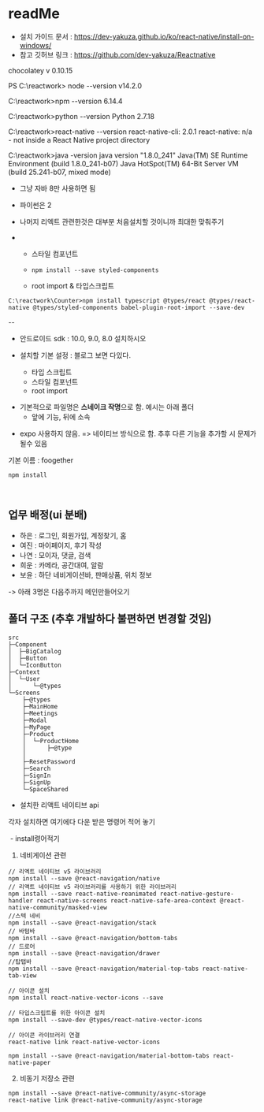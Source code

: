 # readMe

* 설치 가이드 문서 : https://dev-yakuza.github.io/ko/react-native/install-on-windows/
* 참고 깃허브 링크 : https://github.com/dev-yakuza/Reactnative



chocolatey v 0.10.15

PS C:\reactwork> node --version
v14.2.0

C:\reactwork>npm --version
6.14.4

C:\reactwork>python --version
Python 2.7.18

C:\reactwork>react-native --version
react-native-cli: 2.0.1
react-native: n/a - not inside a React Native project directory

C:\reactwork>java -version
java version "1.8.0_241"
Java(TM) SE Runtime Environment (build 1.8.0_241-b07)
Java HotSpot(TM) 64-Bit Server VM (build 25.241-b07, mixed mode)

* 그냥 자바 8만 사용하면 됨

* 파이썬은 2

* 나머지 리엑트 관련한것은 대부분 처음설치할 것이니까 최대한 맞춰주기

  
* * 스타일 컴포넌트

  * ```
    npm install --save styled-components
    ```

  * root import & 타입스크립트

```
C:\reactwork\Counter>npm install typescript @types/react @types/react-native @types/styled-components babel-plugin-root-import --save-dev

```



-- 


* 안드로이드 sdk : 10.0, 9.0, 8.0 설치하시오

  

* 설치할 기본 설정 : 블로그 보면 다있다. 
  * 타입 스크립트
  * 스타일 컴포넌트
  * root import

- 기본적으로 파일명은 **스네이크 작명**으로 함.  예시는 아래 폴더
  - 앞에 기능, 뒤에 소속

* expo 사용하지 않음. => 네이티브 방식으로 함. 추후 다른 기능을 추가할 시 문제가 될수 있음



기본 이름 : foogether
```
npm install 



```

## 업무 배정(ui 분배)

* 하은 : 로그인, 회원가입, 계정찾기, 홈
* 여진 : 마이페이지, 후기 작성
* 나연 : 모이자, 댓글, 검색
* 희운 : 카메라, 공간대여, 알람
* 보윤 : 하단 네비게이션바, 판매상품, 위치 정보

-> 아래 3명은 다음주까지 메인만들어오기

## 폴더 구조 (추후 개발하다 불편하면 변경할 것임)



```
src
├─Component
│  ├─BigCatalog
│  ├─Button
│  └─IconButton
├─Context
│  └─User
│      └─@types
└─Screens
    ├─@types
    ├─MainHome
    ├─Meetings
    ├─Modal
    ├─MyPage
    ├─Product
    │  └─ProductHome
    │      ├─@type    
    │      
    ├─ResetPassword
    ├─Search
    ├─SignIn
    ├─SignUp
    └─SpaceShared

```



* 설치한 리액트 네이티브 api

각자 설치하면 여기에다 다운 받은 명령어 적어 놓기

​		- install령어적기

1) 네비게이션 관련

```
// 리엑트 네이티브 v5 라이브러리
npm install --save @react-navigation/native
// 리액트 네이티브 v5 라이브러리를 사용하기 위한 라이브러리
npm install --save react-native-reanimated react-native-gesture-handler react-native-screens react-native-safe-area-context @react-native-community/masked-view
//스텍 네비
npm install --save @react-navigation/stack
// 바텀바
npm install --save @react-navigation/bottom-tabs
// 드로어
npm install --save @react-navigation/drawer
//탑탭바
npm install --save @react-navigation/material-top-tabs react-native-tab-view

// 아이콘 설치
npm install react-native-vector-icons --save

// 타입스크립트를 위한 아이콘 설치
npm install --save-dev @types/react-native-vector-icons

// 아이콘 라이브러리 연결
react-native link react-native-vector-icons

npm install --save @react-navigation/material-bottom-tabs react-native-paper

```

2) 비동기 저장소 관련

```
npm install --save @react-native-community/async-storage
react-native link @react-native-community/async-storage

```

